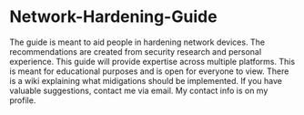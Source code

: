 # Network-Hardening-Guide
The guide is meant to aid people in hardening network devices.
The recommendations are created from security research and personal experience.
This guide will provide expertise across multiple platforms.
This is meant for educational purposes and is open for everyone to view. 
There is a wiki explaining what midigations should be implemented.
If you have valuable suggestions, contact me via email.
My contact info is on my profile. 
